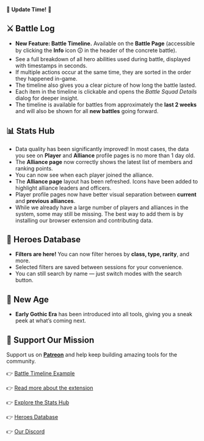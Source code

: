 📢 **Update Time!** 🚀

## ⚔️ Battle Log
- **New Feature: Battle Timeline.** Available on the **Battle Page** (accessible by clicking the **Info** icon 🛈 in the header of the concrete battle).
- See a full breakdown of all hero abilities used during battle, displayed with timestamps in seconds.
- If multiple actions occur at the same time, they are sorted in the order they happened in-game.
- The timeline also gives you a clear picture of how long the battle lasted.
- Each item in the timeline is clickable and opens the *Battle Squad Details* dialog for deeper insight.
- The timeline is available for battles from approximately the **last 2 weeks** and will also be shown for all **new battles** going forward.

## 📊 Stats Hub
- Data quality has been significantly improved! In most cases, the data you see on **Player** and **Alliance** profile pages is no more than 1 day old.
- The **Alliance page** now correctly shows the latest list of members and ranking points.
- You can now see when each player joined the alliance.
- The **Alliance page** layout has been refreshed. Icons have been added to highlight alliance leaders and officers.
- Player profile pages now have better visual separation between **current** and **previous alliances**.
- While we already have a large number of players and alliances in the system, some may still be missing. The best way to add them is by installing our browser extension and contributing data.

## 🦸 Heroes Database
- **Filters are here!** You can now filter heroes by **class, type, rarity**, and more.
- Selected filters are saved between sessions for your convenience.
- You can still search by name — just switch modes with the search button.

## 🏰 New Age
- **Early Gothic Era** has been introduced into all tools, giving you a sneak peek at what’s coming next.

## 💝 Support Our Mission
Support us on **[Patreon](https://patreon.com/forgeofgames)** and help keep building amazing tools for the community.


👉 [Battle Timeline Example](https://forgeofgames.com/battle-log/battles/47241)

👉 [Read more about the extension](https://forgeofgames.com/help/browser-extension)

👉 [Explore the Stats Hub](https://forgeofgames.com/stats-hub)

👉 [Heroes Database](https://forgeofgames.com/heroes)

👉 [Our Discord](https://discord.gg/4vFeeh7CZn)

